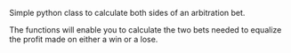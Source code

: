 Simple python class to calculate both sides of an arbitration bet.

The functions will enable you to calculate the two bets needed to equalize the profit made on either a win or a lose.